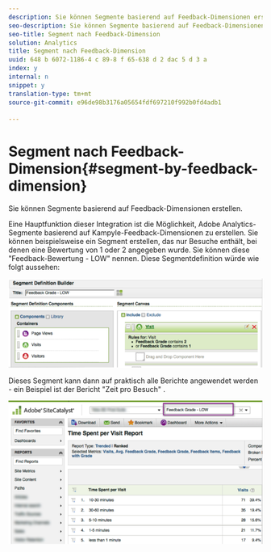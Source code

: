 ```yaml
---
description: Sie können Segmente basierend auf Feedback-Dimensionen erstellen.
seo-description: Sie können Segmente basierend auf Feedback-Dimensionen erstellen.
seo-title: Segment nach Feedback-Dimension
solution: Analytics
title: Segment nach Feedback-Dimension
uuid: 648 b 6072-1186-4 c 89-8 f 65-638 d 2 dac 5 d 3 a
index: y
internal: n
snippet: y
translation-type: tm+mt
source-git-commit: e96de98b3176a05654fdf697210f992b0fd4adb1

---
```



# Segment nach Feedback-Dimension{#segment-by-feedback-dimension}

Sie können Segmente basierend auf Feedback-Dimensionen erstellen.

Eine Hauptfunktion dieser Integration ist die Möglichkeit, Adobe Analytics-Segmente basierend auf Kampyle-Feedback-Dimensionen zu erstellen. Sie können beispielsweise ein Segment erstellen, das nur Besuche enthält, bei denen eine Bewertung von 1 oder 2 angegeben wurde. Sie können diese "Feedback-Bewertung - LOW" nennen. Diese Segmentdefinition würde wie folgt aussehen:

![](assets/segment_feedback.png)

Dieses Segment kann dann auf praktisch alle Berichte angewendet werden - ein Beispiel ist der Bericht "Zeit pro Besuch" .

![](assets/time_spent_per_visit.png)

